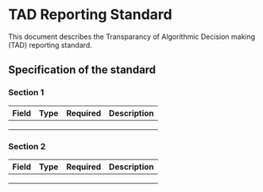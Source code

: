 # TAD Reporting Standard
This document describes the Transparancy of Algorithmic Decision making (TAD) reporting standard.


## Specification of the standard

### Section 1
| **Field** | **Type** | **Required** | **Description** |
|-----------|----------|--------------|-----------------|
|           |          |              |                 |
|           |          |              |                 |
|           |          |              |                 |

### Section 2
| **Field** | **Type** | **Required** | **Description** |
|-----------|----------|--------------|-----------------|
|           |          |              |                 |
|           |          |              |                 |
|           |          |              |                 |

